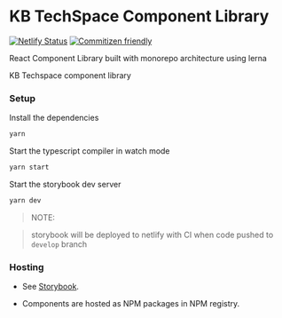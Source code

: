 # KB TechSpace Component Library

[![Netlify Status](https://api.netlify.com/api/v1/badges/09a589f9-ed8b-45ba-9f07-aa1c6421e2c7/deploy-status)](https://app.netlify.com/sites/kb-techspace-ui/deploys) [![Commitizen friendly](https://img.shields.io/badge/commitizen-friendly-brightgreen.svg)](http://commitizen.github.io/cz-cli/)

React Component Library built with monorepo architecture using lerna

KB Techspace component library

### Setup

Install the dependencies

```sh
yarn
```

Start the typescript compiler in watch mode

```sh
yarn start
```

Start the storybook dev server

```sh
yarn dev
```

> NOTE:

> storybook will be deployed to netlify with CI when code pushed to `develop` branch

### Hosting

- See [Storybook](https://kb-techspace-ui.netlify.com).

- Components are hosted as NPM packages in NPM registry.
